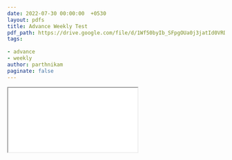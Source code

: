 ```yaml
---
date: 2022-07-30 00:00:00  +0530
layout: pdfs
title: Advance Weekly Test
pdf_path: https://drive.google.com/file/d/1Wf50byIb_SFpgOUa0j3jatId0VRDOPjb/preview?usp=sharing
tags: 
 
- advance
- weekly
author: parthnikam
paginate: false
---
```


<iframe class="embed-pdf" src="{{ page.pdf_path }}#toolbar=0" seamless="seamless" scrolling="no" style="overflow:hidden"></iframe>
